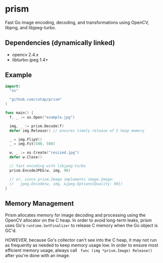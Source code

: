 prism
=====

Fast Go image encoding, decoding, and transformations using OpenCV, libpng, and libjpeg-turbo.

## Dependencies (dynamically linked)

- opencv 2.4.x
- libturbo-jpeg 1.4+

## Example

```go
import(
  "os"

  "github.com/cotap/prism"
)

func main() {
  f, _ := os.Open("example.jpg")

  img, _ := prism.Decode(f)
  defer img.Release() // ensures timely release of C heap memory

  _ = img.FlipV()
  _ = img.Fit(500, 500)

  w, _ := os.Create("resized.jpg")
  defer w.Close()

  // fast encoding with libjpeg-turbo
  prism.EncodeJPEG(w, img, 90)

  // or, since prism.Image implements image.Image:
  //   jpeg.Encode(w, img, &jpeg.Options{Quality: 90})
}
```

## Memory Management

Prism allocates memory for image decoding and processing using the OpenCV
allocator on the C heap. In order to avoid long-term leaks, prism uses Go's
`runtime.SetFinalizer` to release C memory when the Go object is GC'd.

*HOWEVER*, because Go's collector can't see into the C heap, it may not run as
frequently as needed to keep memory usage low. In order to ensure most
efficient memory usage, always call ` func (img *prism.Image) Release()` after
you're done with an image.
